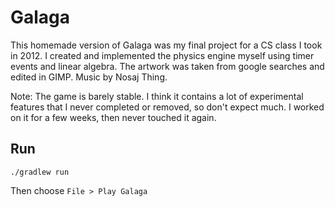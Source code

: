 # Galaga

This homemade version of Galaga was my final project for a CS class I took in 2012.  I created and implemented the physics engine myself using timer events and linear algebra.  The artwork was taken from google searches and edited in GIMP.  Music by Nosaj Thing.

Note: The game is barely stable.  I think it contains a lot of experimental features that I never completed or removed, so don't expect much.  I worked on it for a few weeks, then never touched it again.

## Run

```shell
./gradlew run
```

Then choose `File > Play Galaga`

